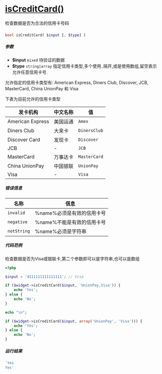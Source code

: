 [isCreditCard()](http://twinh.github.com/widget/api/isCreditCard)
=================================================================

检查数据是否为合法的信用卡号码

### 
```php
bool isCreditCard( $input [, $type] )
```

##### 参数
* **$input** `mixed` 待验证的数据
* **$type** `string|array` 指定信用卡类型,多个使用`,`隔开,或是使用数组,留空表示允许任意信用卡号.


允许指定的信用卡类型有: American Express, Diners Club, Discover, JCB, MasterCard, China UnionPay 和 Visa

下表为目前允许的信用卡类型

| **发卡机构**     | **中文名称** | **值**       |
|------------------|--------------|--------------|
| American Express | 美国运通     | `Amex`       |
| Diners Club      | 大来卡       | `DinersClub` |
| Discover Card    | 发现卡       | `Discover`   |
| JCB              | -            |`JCB`         |
| MasterCard       | 万事达卡     | `MasterCard` |
| China UnionPay   | 中国银联     | `UnionPay`   | 
| Visa             | -            | `Visa`       |

##### 错误信息
| **名称**              | **信息**                                                       | 
|-----------------------|----------------------------------------------------------------|
| `invalid`             | %name%必须是有效的信用卡号                                     |
| `negative`            | %name%不能是有效的信用卡号                                     |
| `notString`           | %name%必须是字符串                                             |


##### 代码范例
检查数据是否为Visa或银联卡,第二个参数即可以是字符串,也可以是数组
```php
<?php

$input = '4111111111111111'; // Visa

if ($widget->isCreditCard($input, 'UnionPay,Visa')) {
    echo 'Yes';
} else {
    echo 'No';
}

echo "\n";

if ($widget->isCreditCard($input, array('UnionPay', 'Visa'))) {
    echo 'Yes';
} else {
    echo 'No';
}
```
##### 运行结果
```php
'Yes
Yes'
```
